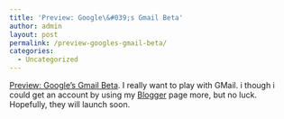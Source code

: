 ```yaml
---
title: 'Preview: Google\&#039;s Gmail Beta'
author: admin
layout: post
permalink: /preview-googles-gmail-beta/
categories:
  - Uncategorized
---
```

[Preview: Google&#8217;s Gmail Beta][1]. I really want to play with GMail. i though i could get an account by using my [Blogger][2] page more, but no luck. Hopefully, they will launch soon.

 [1]: http://www.extremetech.com/article2/0,1558,1586090,00.asp
 [2]: http://www.blogger.com